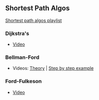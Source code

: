 ## Shortest Path Algos

[Shortest path algos playlist](https://www.youtube.com/playlist?list=PL9xmBV_5YoZO-Y-H3xIC9DGSfVYJng9Yw)

### Dijkstra's

* [Video](https://youtu.be/_lHSawdgXpI)

### Bellman-Ford

* Videos: [Theory](https://youtu.be/9PHkk0UavIM) | [Step by step example](https://youtu.be/obWXjtg0L64)

### Ford-Fulkeson

* [Video](https://youtu.be/Tl90tNtKvxs)
